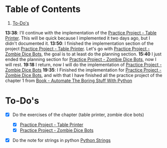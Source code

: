 
# Table of Contents

1.  [To-Do's](#org130ae39)

**13:38**: I'll continue with the implementation of the [Practice Project - Table Printer](20250118005430-practice_project_table_printer.md). This will be quick because I implemented it two days ago, but I didn't documented it.
**13:50**: I finished the implementation section of the project [Practice Project - Table Printer](20250118005430-practice_project_table_printer.md). Let's go with [Practice Project - Zombie Dice Bots](20250118005506-practice_project_zombie_dice_bots.md), the goal is to at least do the planning section.
**15:40** I just ended the planning section for [Practice Project - Zombie Dice Bots](20250118005506-practice_project_zombie_dice_bots.md), now I will rest.
**19:18** I return, now I will do the implementation of [Practice Project - Zombie Dice Bots](20250118005506-practice_project_zombie_dice_bots.md)
**19:35**: I Finished the implementation for [Practice Project - Zombie Dice Bots](20250118005506-practice_project_zombie_dice_bots.md), and with that I have finished all the practice project of the chapter 1 from [Book - Automate The Boring Stuff With Python](20250109061737-book_automate_the_boring_stuff_with_python.md)


<a id="org130ae39"></a>

# To-Do's

-   [X] Do the exercises of the chapter (table printer, zombie dice bots)
    -   [X] [Practice Project - Table Printer](20250118005430-practice_project_table_printer.md)
    -   [X] [Practice Project - Zombie Dice Bots](20250118005506-practice_project_zombie_dice_bots.md)
-   [X] Do the note for strings in python [Python Strings](20250114133247-python_strings.md)

